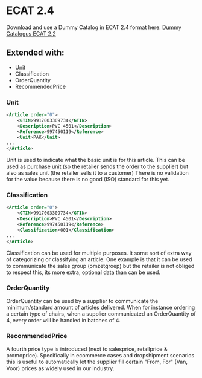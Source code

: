 # ECAT 2.4

Download and use a Dummy Catalog in ECAT 2.4 format here: [Dummy Catalogus ECAT 2.2](https://github.com/Arxis-io/eCatalog/blob/main/ECAT/2.4%20%5BUnit%2C%20Classification%2C%20OrderQuantity%2C%20RecommendedPrice%5D/Sample/Dummy%20Catalogus%20ECAT2.4.xml)

## Extended with:

- Unit
- Classification
- OrderQuantity
- RecommendedPrice

### Unit

```xml
<Article order="0">
    <GTIN>9917003309734</GTIN>
    <Description>PVC 4501</Description>
    <Reference>997450119</Reference>
    <Unit>PAK</Unit>
...
</Article>
```

Unit is used to indicate what the basic unit is for this article. This can be used as purchase unit (so the retailer sends the order to the supplier) but also as sales unit (the retailer sells it to a customer)
There is no validation for the value because there is no good (ISO) standard for this yet.

### Classification

```xml
<Article order="0">
    <GTIN>9917003309734</GTIN>
    <Description>PVC 4501</Description>
    <Reference>997450119</Reference>
    <Classification>001</Classification>
...
</Article>
```

Classification can be used for multiple purposes. It some sort of extra way of categorizing or classifying an article. One example is that it can be used to communicate the sales group (omzetgroep) but the retailer is not obliged to respect this, its more extra, optional data than can be used.


### OrderQuantity

OrderQuantity can be used by a supplier to communicate the minimum/standard amount of articles delivered. When for instance ordering a certain type of chairs, when a supplier communicated an OrderQuantity of 4, every order will be handled in batches of 4.




### RecommendedPrice

A fourth price type is introduced (next to salesprice, retailprice & promoprice).
Specifically in ecommerce cases and dropshipment scenarios this is useful to automatically let the supplier fill certain "From, For" (Van, Voor) prices as widely used in our industry.
